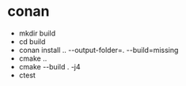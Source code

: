 # conan

- mkdir build
- cd build
- conan install .. --output-folder=. --build=missing
- cmake ..
- cmake --build . -j4
- ctest
